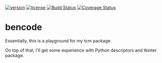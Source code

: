 [![version](https://img.shields.io/badge/version-1.0.0-blue.svg)](./CHANGELOG.md)
[![license](https://img.shields.io/badge/license-MIT-blue.svg)](./LICENSE.md)
[![Build Status](https://travis-ci.org/elliptical/bencode.svg?branch=develop)](https://travis-ci.org/elliptical/bencode)
[![Coverage Status](https://coveralls.io/repos/github/elliptical/bencode/badge.svg?branch=develop)](https://coveralls.io/github/elliptical/bencode?branch=develop)

# bencode
Essentially, this is a playground for my tcm package.

On top of that, I'll get some experience with Python descriptors and tkinter package.
